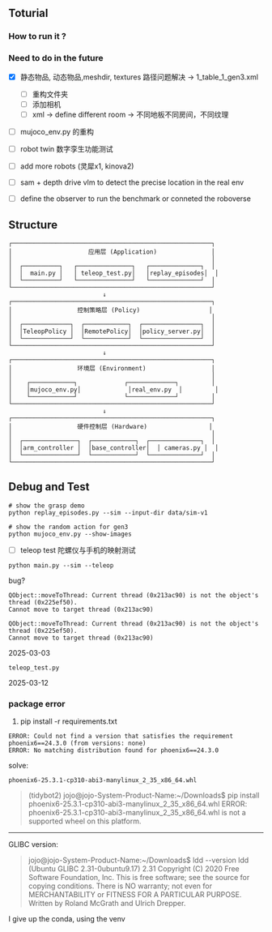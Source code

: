 ## Toturial

### How to run it ?



### Need to do in the future

- [x] 静态物品, 动态物品,meshdir, textures 路径问题解决 -> 1_table_1_gen3.xml
  - [ ] 重构文件夹
  - [ ] 添加相机
  - [ ] xml -> define different room -> 不同地板不同房间，不同纹理

- [ ] mujoco_env.py 的重构
- [ ] robot twin 数字孪生功能测试

- [ ] add more robots (灵犀x1, kinova2)

- [ ] sam + depth drive vlm to detect the precise location in the real env

- [ ] define the observer to run the benchmark or conneted the roboverse



## Structure

```
┌───────────────────────────────────────────────────────┐
│                     应用层 (Application)               │
│                                                       │
│  ┌──────────┐   ┌───────────────┐   ┌──────────────┐  │
│  │  main.py │   │ teleop_test.py│   │replay_episodes│  │
│  └──────────┘   └───────────────┘   └──────────────┘  │
└───────────────────────────────────────────────────────┘
                          ↓
┌───────────────────────────────────────────────────────┐
│                  控制策略层 (Policy)                   │
│                                                       │
│  ┌─────────────┐  ┌────────────┐  ┌────────────────┐  │
│  │TeleopPolicy │  │RemotePolicy│  │policy_server.py│  │
│  └─────────────┘  └────────────┘  └────────────────┘  │
└───────────────────────────────────────────────────────┘
                          ↓
┌───────────────────────────────────────────────────────┐
│                  环境层 (Environment)                  │
│                                                       │
│    ┌────────────┐             ┌─────────────┐         │
│    │mujoco_env.py│             │real_env.py  │         │
│    └────────────┘             └─────────────┘         │
└───────────────────────────────────────────────────────┘
                          ↓
┌───────────────────────────────────────────────────────┐
│                  硬件控制层 (Hardware)                 │
│                                                       │
│  ┌───────────────┐  ┌────────────┐  ┌──────────────┐  │
│  │arm_controller │  │base_controller│  │ cameras.py │  │
│  └───────────────┘  └────────────┘  └──────────────┘  │
└───────────────────────────────────────────────────────┘
```

## Debug and Test

```
# show the grasp demo 
python replay_episodes.py --sim --input-dir data/sim-v1

# show the random action for gen3
python mujoco_env.py --show-images

```

- [ ] teleop test 陀螺仪与手机的映射测试

```
python main.py --sim --teleop
```

bug?
```
QObject::moveToThread: Current thread (0x213ac90) is not the object's thread (0x225ef50).
Cannot move to target thread (0x213ac90)

QObject::moveToThread: Current thread (0x213ac90) is not the object's thread (0x225ef50).
Cannot move to target thread (0x213ac90)

```

2025-03-03

`teleop_test.py` 

2025-03-12



### package error

1. pip install -r requirements.txt

```
ERROR: Could not find a version that satisfies the requirement phoenix6==24.3.0 (from versions: none)
ERROR: No matching distribution found for phoenix6==24.3.0
```

solve: 
```
phoenix6-25.3.1-cp310-abi3-manylinux_2_35_x86_64.whl
```

> (tidybot2) jojo@jojo-System-Product-Name:~/Downloads$ pip install phoenix6-25.3.1-cp310-abi3-manylinux_2_35_x86_64.whl 
ERROR: phoenix6-25.3.1-cp310-abi3-manylinux_2_35_x86_64.whl is not a supported wheel on this platform.

****
GLIBC version:
> jojo@jojo-System-Product-Name:~/Downloads$ ldd --version
ldd (Ubuntu GLIBC 2.31-0ubuntu9.17) 2.31
Copyright (C) 2020 Free Software Foundation, Inc.
This is free software; see the source for copying conditions.  There is NO
warranty; not even for MERCHANTABILITY or FITNESS FOR A PARTICULAR PURPOSE.
Written by Roland McGrath and Ulrich Drepper.

I give up the conda, using the venv

```

```
